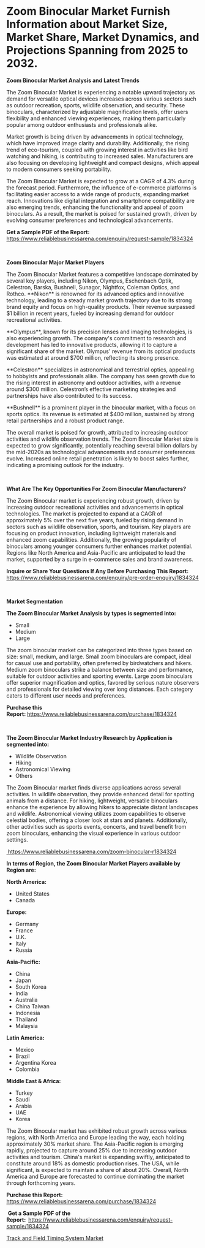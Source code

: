 <p><h1>Zoom Binocular Market Furnish Information about Market Size, Market Share, Market Dynamics, and Projections Spanning from 2025 to 2032.</h1></p><p><strong>Zoom Binocular Market Analysis and Latest Trends</strong></p>
<p><p>The Zoom Binocular Market is experiencing a notable upward trajectory as demand for versatile optical devices increases across various sectors such as outdoor recreation, sports, wildlife observation, and security. These binoculars, characterized by adjustable magnification levels, offer users flexibility and enhanced viewing experiences, making them particularly popular among outdoor enthusiasts and professionals alike.</p><p>Market growth is being driven by advancements in optical technology, which have improved image clarity and durability. Additionally, the rising trend of eco-tourism, coupled with growing interest in activities like bird watching and hiking, is contributing to increased sales. Manufacturers are also focusing on developing lightweight and compact designs, which appeal to modern consumers seeking portability.</p><p>The Zoom Binocular Market is expected to grow at a CAGR of 4.3% during the forecast period. Furthermore, the influence of e-commerce platforms is facilitating easier access to a wide range of products, expanding market reach. Innovations like digital integration and smartphone compatibility are also emerging trends, enhancing the functionality and appeal of zoom binoculars. As a result, the market is poised for sustained growth, driven by evolving consumer preferences and technological advancements.</p></p>
<p><strong>Get a Sample PDF of the Report:&nbsp;</strong> <a href="https://www.reliablebusinessarena.com/enquiry/request-sample/1834324?utm_campaign=2390&utm_medium=2&utm_source=Github&utm_content=ia&utm_term=08022025&utm_id=zoom-binocular">https://www.reliablebusinessarena.com/enquiry/request-sample/1834324</a></p>
<p>&nbsp;</p>
<p><strong>Zoom Binocular Major Market Players</strong></p>
<p><p>The Zoom Binocular Market features a competitive landscape dominated by several key players, including Nikon, Olympus, Eschenbach Optik, Celestron, Barska, Bushnell, Sunagor, Nightfox, Coleman Optics, and Rothco. **Nikon** is renowned for its advanced optics and innovative technology, leading to a steady market growth trajectory due to its strong brand equity and focus on high-quality products. Their revenue surpassed $1 billion in recent years, fueled by increasing demand for outdoor recreational activities.</p><p>**Olympus**, known for its precision lenses and imaging technologies, is also experiencing growth. The company's commitment to research and development has led to innovative products, allowing it to capture a significant share of the market. Olympus' revenue from its optical products was estimated at around $700 million, reflecting its strong presence.</p><p>**Celestron** specializes in astronomical and terrestrial optics, appealing to hobbyists and professionals alike. The company has seen growth due to the rising interest in astronomy and outdoor activities, with a revenue around $300 million. Celestron’s effective marketing strategies and partnerships have also contributed to its success.</p><p>**Bushnell** is a prominent player in the binocular market, with a focus on sports optics. Its revenue is estimated at $400 million, sustained by strong retail partnerships and a robust product range.</p><p>The overall market is poised for growth, attributed to increasing outdoor activities and wildlife observation trends. The Zoom Binocular Market size is expected to grow significantly, potentially reaching several billion dollars by the mid-2020s as technological advancements and consumer preferences evolve. Increased online retail penetration is likely to boost sales further, indicating a promising outlook for the industry.</p></p>
<p>&nbsp;</p>
<p><strong>What Are The Key Opportunities For Zoom Binocular Manufacturers?</strong></p>
<p><p>The Zoom Binocular market is experiencing robust growth, driven by increasing outdoor recreational activities and advancements in optical technologies. The market is projected to expand at a CAGR of approximately 5% over the next five years, fueled by rising demand in sectors such as wildlife observation, sports, and tourism. Key players are focusing on product innovation, including lightweight materials and enhanced zoom capabilities. Additionally, the growing popularity of binoculars among younger consumers further enhances market potential. Regions like North America and Asia-Pacific are anticipated to lead the market, supported by a surge in e-commerce sales and brand awareness.</p></p>
<p><strong>Inquire or Share Your Questions If Any Before Purchasing This Report:</strong> <a href="https://www.reliablebusinessarena.com/enquiry/pre-order-enquiry/1834324?utm_campaign=2390&utm_medium=2&utm_source=Github&utm_content=ia&utm_term=08022025&utm_id=zoom-binocular">https://www.reliablebusinessarena.com/enquiry/pre-order-enquiry/1834324</a></p>
<p>&nbsp;</p>
<p><strong>Market Segmentation</strong></p>
<p><strong>The Zoom Binocular Market Analysis by types is segmented into:</strong></p>
<p><ul><li>Small</li><li>Medium</li><li>Large</li></ul></p>
<p><p>The zoom binocular market can be categorized into three types based on size: small, medium, and large. Small zoom binoculars are compact, ideal for casual use and portability, often preferred by birdwatchers and hikers. Medium zoom binoculars strike a balance between size and performance, suitable for outdoor activities and sporting events. Large zoom binoculars offer superior magnification and optics, favored by serious nature observers and professionals for detailed viewing over long distances. Each category caters to different user needs and preferences.</p></p>
<p><strong>Purchase this Report:&nbsp;</strong><a href="https://www.reliablebusinessarena.com/purchase/1834324?utm_campaign=2390&utm_medium=2&utm_source=Github&utm_content=ia&utm_term=08022025&utm_id=zoom-binocular">https://www.reliablebusinessarena.com/purchase/1834324</a></p>
<p>&nbsp;</p>
<p><strong>The Zoom Binocular Market Industry Research by Application is segmented into:</strong></p>
<p><ul><li>Wildlife Observation</li><li>Hiking</li><li>Astronomical Viewing</li><li>Others</li></ul></p>
<p><p>The Zoom Binocular market finds diverse applications across several activities. In wildlife observation, they provide enhanced detail for spotting animals from a distance. For hiking, lightweight, versatile binoculars enhance the experience by allowing hikers to appreciate distant landscapes and wildlife. Astronomical viewing utilizes zoom capabilities to observe celestial bodies, offering a closer look at stars and planets. Additionally, other activities such as sports events, concerts, and travel benefit from zoom binoculars, enhancing the visual experience in various outdoor settings.</p></p>
<p><a href="https://www.reliablebusinessarena.com/zoom-binocular-r1834324?utm_campaign=2390&utm_medium=2&utm_source=Github&utm_content=ia&utm_term=08022025&utm_id=zoom-binocular">&nbsp;https://www.reliablebusinessarena.com/zoom-binocular-r1834324</a></p>
<p><strong>In terms of Region, the Zoom Binocular Market Players available by Region are:</strong></p>
<p>
    <p> <strong> North America: </strong>
        <ul>
            <li>United States</li>
            <li>Canada</li>
        </ul>
        </p> 
    <p> <strong> Europe: </strong>
        <ul>
            <li>Germany</li>
            <li>France</li>
            <li>U.K.</li>
            <li>Italy</li>
            <li>Russia</li>
        </ul>
        </p> 
    <p> <strong> Asia-Pacific: </strong>
        <ul>
            <li>China</li>
            <li>Japan</li>
            <li>South Korea</li>
            <li>India</li>
            <li>Australia</li>
            <li>China Taiwan</li>
            <li>Indonesia</li>
            <li>Thailand</li>
            <li>Malaysia</li>
        </ul>
        </p> 
    <p> <strong> Latin America: </strong>
        <ul>
            <li>Mexico</li>
            <li>Brazil</li>
            <li>Argentina Korea</li>
            <li>Colombia</li>
        </ul>
        </p> 
    <p> <strong> Middle East & Africa: </strong>
        <ul>
            <li>Turkey</li>
            <li>Saudi</li>
            <li>Arabia</li>
            <li>UAE</li>
            <li>Korea</li>
        </ul>
    </p>
    </p>
<p><p>The Zoom Binocular market has exhibited robust growth across various regions, with North America and Europe leading the way, each holding approximately 30% market share. The Asia-Pacific region is emerging rapidly, projected to capture around 25% due to increasing outdoor activities and tourism. China's market is expanding swiftly, anticipated to constitute around 18% as domestic production rises. The USA, while significant, is expected to maintain a share of about 20%. Overall, North America and Europe are forecasted to continue dominating the market through forthcoming years.</p></p>
<p><strong>Purchase this Report: </strong><a href="https://www.reliablebusinessarena.com/purchase/1834324?utm_campaign=2390&utm_medium=2&utm_source=Github&utm_content=ia&utm_term=08022025&utm_id=zoom-binocular">https://www.reliablebusinessarena.com/purchase/1834324</a></p>
<p>&nbsp;<strong>Get a Sample PDF of the Report:&nbsp;&nbsp;</strong><a href="https://www.reliablebusinessarena.com/enquiry/request-sample/1834324?utm_campaign=2390&utm_medium=2&utm_source=Github&utm_content=ia&utm_term=08022025&utm_id=zoom-binocular">https://www.reliablebusinessarena.com/enquiry/request-sample/1834324</a></p>
<p><strong></strong></p>
<p><p><a href="https://github.com/nabadeneme/Market-Research-Report-List-1/blob/main/track-and-field-timing-system-market.md?utm_campaign=2390&utm_medium=2&utm_source=Github&utm_content=ia&utm_term=08022025&utm_id=zoom-binocular">Track and Field Timing System Market</a></p></p>